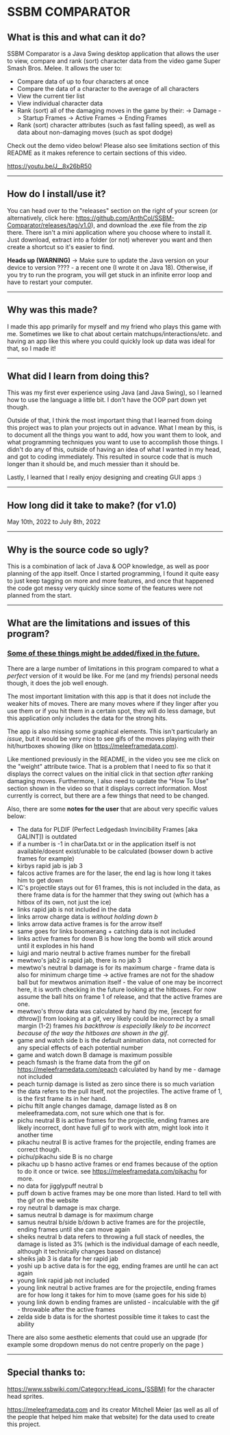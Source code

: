 # SSBM COMPARATOR

## What is this and what can it do?

SSBM Comparator is a Java Swing desktop application that allows the user to view, compare and rank (sort) character data from the video game
Super Smash Bros. Melee. 
It allows the user to:
- Compare data of up to four characters at once
- Compare the data of a character to the average of all characters
- View the current tier list
- View individual character data
- Rank (sort) all of the damaging moves in the game by their:
    -> Damage 
    -> Startup Frames 
    -> Active Frames
    -> Ending Frames
- Rank (sort) character attributes (such as fast falling speed), as well as data about non-damaging moves (such as spot dodge)

Check out the demo video below!
Please also see limitations section of this README as it makes reference to certain sections of this video. 

https://youtu.be/J__8x26bR50

----

## How do I install/use it?

You can head over to the "releases" section on the right of your screen (or alternatively, click here: https://github.com/AnthCol/SSBM-Comparator/releases/tag/v1.0), and download the .exe file from the zip there. There isn't a mini application where you choose where to install it. Just download, extract into a folder (or not) wherever you want and then create a shortcut so it's easier to find. 

**Heads up (WARNING)** -> Make sure to update the Java version on your device to version ???? - a recent one (I wrote it on Java 18). 
Otherwise, if you try to run the program, you will get stuck in an infinite error loop and have to 
restart your computer. 

----

## Why was this made?

I made this app primarily for myself and my friend who plays this game with me. 
Sometimes we like to chat about certain matchups/interactions/etc. and having an app like this where you could quickly look up data was ideal for that, so I made it!

----

## What did I learn from doing this?

This was my first ever experience using Java (and Java Swing), so I learned how to use the language a little bit. I don't have the OOP part down yet though. 

Outside of that, I think the most important thing that I learned from doing this project was to plan your projects out in advance. What I mean by this, is to document all the things you want to add, how you want them to look, and what programming techniques you want to use to accomplish those things. 
I didn't do any of this, outside of having an idea of what I wanted in my head, and got to coding immediately. This resulted in source code that is much longer than it should be, and much messier than it should be. 

Lastly, I learned that I really enjoy designing and creating GUI apps :) 

----

## How long did it take to make? (for v1.0)

May 10th, 2022 to July 8th, 2022

----

## Why is the source code so ugly?

This is a combination of lack of Java & OOP knowledge, as well as poor planning of the app itself. Once I started programming, I found it quite easy to just keep tagging on more and more features, and once that happened the code got messy very quickly since some of the features were not planned from the start. 

----

## What are the limitations and issues of this program?
### <u>Some of these things might be added/fixed in the future.</u> 


There are a large number of limitations in this program compared to what a *perfect* version of it would be like. For me (and my friends) personal needs though, it does the job well enough. 

The most important limitation with this app is that it does not include the weaker hits of moves. There are many moves where if they linger after you use them or if you hit them in a certain spot, they will do less damage, but this application only includes the data for the strong hits. 

The app is also missing some graphical elements. This isn't particularly an *issue*, but it would be very nice to see gifs of the moves playing with their hit/hurtboxes showing (like on https://meleeframedata.com). 

Like mentioned previously in the README, in the video you see me click on the "weight" attribute twice. That is a problem that I need to fix so that it displays the correct values on the initial click in that section *after* ranking damaging moves. 
Furthermore, I also need to update the "How To Use" section shown in the video so that it displays correct information. Most currently is correct, but there are a few things that need to be changed. 

Also, there are some **notes for the user** that are about very specific values below:
- The data for PLDIF (Perfect Ledgedash Invincibility Frames [aka GALINT]) is outdated
- if a number is -1 in charData.txt or in the application itself is not available/doesnt exist/unable to be calculated (bowser down b active frames for example)
- kirbys rapid jab is jab 3
- falcos active frames are for the laser, the end lag is how long it takes him to get down
- IC's projectile stays out for 61 frames, this is not included in the data, as there frame data is for the hammer that they swing out (which has a hitbox of its own, not just the ice)
- links rapid jab is not included in the data 
- links arrow charge data is *without holding down b*
- links arrow data active frames is for the arrow itself 
- same goes for links boomerang + catching data is not included 
- links active frames for down B is how long the bomb will stick around until it explodes in his hand 
- luigi and mario neutral b active frames number for the fireball
- mewtwo's jab2 is rapid jab, there is no jab 3
- mewtwo's neutral b damage is for its maximum charge - frame data is also for minimum charge time -> active frames are not for the shadow ball but for mewtwos animation itself - the value of one may be incorrect here, it is worth checking in the future looking at the hitboxes. For now assume the ball hits on frame 1 of release, and that the active frames are one. 
- mewtwo's throw data was calculated by hand (by me, [except for dthrow]) from looking at a gif, very likely could be incorrect by a small margin (1-2) frames *his backthrow is especially likely to be incorrect because of the way the hitboxes are shown in the gif*.
- game and watch side b is the default animation data, not corrected for any special effects of each potential number
- game and watch down B damage is maximum possible
- peach fsmash is the frame data from the gif on https://meleeframedata.com/peach calculated by hand by me - damage not included 
- peach turnip damage is listed as zero since there is so much variation
- the data refers to the pull itself, not the projectiles. The active frame of 1, is the first frame its in her hand. 
- pichu ftilt angle changes damage, damage listed as 8 on meleeframedata.com, not sure which one that is for. 
- pichu neutral B is active frames for the projectile, ending frames are likely incorrect, dont have full gif to work with atm, might look into it another time
- pikachu neutral B is active frames for the projectile, ending frames are correct though. 
- pichu/pikachu side B is no charge 
- pikachu up b hasno active frames or end frames because of the option to do it once or twice. see https://meleeframedata.com/pikachu for more. 
- no data for jigglypuff neutral b
- puff down b active frames may be one more than listed. Hard to tell with the gif on the website 
- roy neutral b damage is max charge. 
- samus neutral b damage is for maximum charge
- samus neutral b/side b/down b active frames are for the projectile, ending frames until she can move again
- sheiks neutral b data refers to throwing a full stack of needles, the damage is listed as 3% (which is the individual damage of each needle, although it technically changes based on distance)
- sheiks jab 3 is data for her rapid jab 
- yoshi up b active data is for the egg, ending frames are until he can act again
- young link rapid jab not included 
- young link neutral b active frames are for the projectile, ending frames are for how long it takes for him to move (same goes for his side b)
- young link down b ending frames are unlisted - incalculable with the gif - throwable after the active frames
- zelda side b data is for the shortest possible time it takes to cast the ability


There are also some aesthetic elements that could use an upgrade (for example some dropdown menus do not centre properly on the page )

----

## Special thanks to:
https://www.ssbwiki.com/Category:Head_icons_(SSBM) for the character head sprites.

https://meleeframedata.com and its creator Mitchell Meier (as well as all of the people that helped him make that website) for the data used to create this project. 